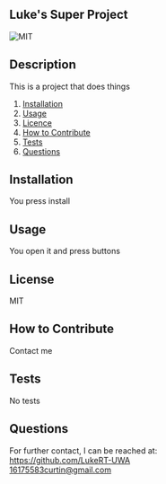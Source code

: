 
## Luke's Super Project

![MIT](https://img.shields.io/badge/MIT-Licensed-green)

## Description
This is a project that does things

1. [Installation](#Installation)
2. [Usage](#Usage)
3. [Licence](#Licence)
4. [How to Contribute](#How-to-Contribute)
5. [Tests](#Tests)
6. [Questions](#Questions)

## Installation
You press install

## Usage
You open it and press buttons

## License
MIT

## How to Contribute
Contact me

## Tests
No tests

## Questions
For further contact, I can be reached at:  
https://github.com/LukeRT-UWA  
16175583curtin@gmail.com
